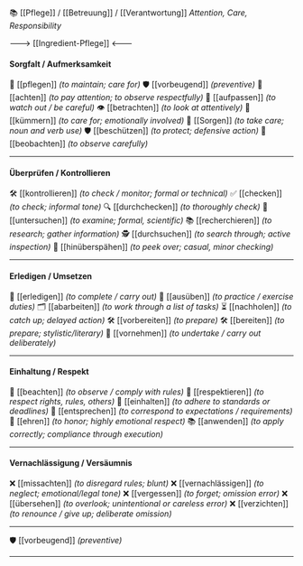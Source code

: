📚 [[Pflege]] / [[Betreuung]] / [[Verantwortung]] *Attention, Care, Responsibility*

---> [[Ingredient-Pflege]] <---
#### Sorgfalt / Aufmerksamkeit 
🧹 [[pflegen]] *(to maintain; care for)*
🛡️ [[vorbeugend]] *(preventive)*
👀 [[achten]] *(to pay attention; to observe respectfully)*
🚸 [[aufpassen]] *(to watch out / be careful)*
👁️ [[betrachten]] *(to look at attentively)*
🧡 [[kümmern]] *(to care for; emotionally involved)*
🧡 [[Sorgen]] *(to take care; noun and verb use)*
🛡️ [[beschützen]] *(to protect; defensive action)*
🔭 [[beobachten]] *(to observe carefully)*


---

#### Überprüfen / Kontrollieren 
🛠️ [[kontrollieren]] *(to check / monitor; formal or technical)*
✅ [[checken]] *(to check; informal tone)*
🔍 [[durchchecken]] *(to thoroughly check)*
🔬 [[untersuchen]] *(to examine; formal, scientific)*
📚 [[recherchieren]] *(to research; gather information)*
🕵️ [[durchsuchen]] *(to search through; active inspection)*
👀 [[hinüberspähen]] *(to peek over; casual, minor checking)*

---

#### Erledigen / Umsetzen 
🧹 [[erledigen]] *(to complete / carry out)*
🧰 [[ausüben]] *(to practice / exercise duties)*
🗂️ [[abarbeiten]] *(to work through a list of tasks)*
⏳ [[nachholen]] *(to catch up; delayed action)*
🛠️ [[vorbereiten]] *(to prepare)*
🛠️ [[bereiten]] *(to prepare; stylistic/literary)*
🎯 [[vornehmen]] *(to undertake / carry out deliberately)*

---

#### Einhaltung / Respekt
👮 [[beachten]] *(to observe / comply with rules)*
🙏 [[respektieren]] *(to respect rights, rules, others)*
📜 [[einhalten]] *(to adhere to standards or deadlines)*
🧩 [[entsprechen]] *(to correspond to expectations / requirements)*
🏅 [[ehren]] *(to honor; highly emotional respect)*
📚 [[anwenden]] *(to apply correctly; compliance through execution)*

---

#### Vernachlässigung / Versäumnis
❌ [[missachten]] *(to disregard rules; blunt)*
❌ [[vernachlässigen]] *(to neglect; emotional/legal tone)*
❌ [[vergessen]] *(to forget; omission error)*
❌ [[übersehen]] *(to overlook; unintentional or careless error)*
❌ [[verzichten]] *(to renounce / give up; deliberate omission)*

---
🛡️ [[vorbeugend]] *(preventive)*

---
